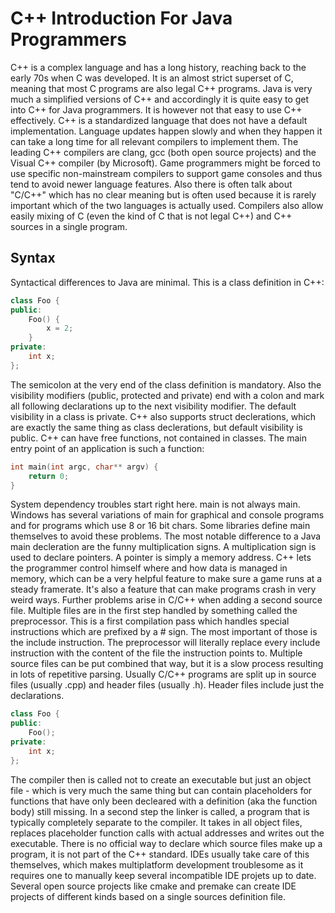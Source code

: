 # C++ Introduction For Java Programmers
C++ is a complex language and has a long history, reaching back to the early 70s when C was developed. It is an almost strict superset of C, meaning that most C programs are also legal C++ programs. Java is very much a simplified versions of C++ and accordingly it is quite easy to get into C++ for Java programmers. It is however not that easy to use C++ effectively.
C++ is a standardized language that does not have a default implementation. Language updates happen slowly and when they happen it can take a long time for all relevant compilers to implement them. The leading C++ compilers are clang, gcc (both open source projects) and the Visual C++ compiler (by Microsoft). Game programmers might be forced to use specific non-mainstream compilers to support game consoles and thus tend to avoid newer language features. Also there is often talk about "C/C++" which has no clear meaning but is often used because it is rarely important which of the two languages is actually used. Compilers also allow easily mixing of C (even the kind of C that is not legal C++) and C++ sources in a single program.

## Syntax
Syntactical differences to Java are minimal. This is a class definition in C++:
```cpp
class Foo {
public:
	Foo() {
		x = 2;
	}
private:
	int x;
};
```
The semicolon at the very end of the class definition is mandatory. Also the visibility modifiers (public, protected and private) end with a colon and mark all following declarations up to the next visibility modifier. The default visibility in a class is private. C++ also supports struct declerations, which are exactly the same thing as class declerations, but default visibility is public.
C++ can have free functions, not contained in classes. The main entry point of an application is such a function:
```cpp
int main(int argc, char** argv) {
	return 0;
}
```
System dependency troubles start right here. main is not always main. Windows has several variations of main for graphical and console programs and for programs which use 8 or 16 bit chars. Some libraries define main themselves to avoid these problems.
The most notable difference to a Java main decleration are the funny multiplication signs. A multiplication sign is used to declare pointers. A pointer is simply a memory address. C++ lets the programmer control himself where and how data is managed in memory, which can be a very helpful feature to make sure a game runs at a steady framerate. It's also a feature that can make programs crash in very weird ways.
Further problems arise in C/C++ when adding a second source file. Multiple files are in the first step handled by something called the preprocessor. This is a first compilation pass which handles special instructions which are prefixed by a # sign. The most important of those is the include instruction. The preprocessor will literally replace every include instruction with the content of the file the instruction points to. Multiple source files can be put combined that way, but it is a slow process resulting in lots of repetitive parsing. Usually C/C++ programs are split up in source files (usually .cpp) and header files (usually .h). Header files include just the declarations.
```cpp
class Foo {
public:
	Foo();
private:
	int x;
};
```
The compiler then is called not to create an executable but just an object file - which is very much the same thing but can contain placeholders for functions that have only been decleared with a definition (aka the function body) still missing.
In a second step the linker is called, a program that is typically completely separate to the compiler. It takes in all object files, replaces placeholder function calls with actual addresses and writes out the executable.
There is no official way to declare which source files make up a program, it is not part of the C++ standard. IDEs usually take care of this themselves, which makes multiplatform development troublesome as it requires one to manually keep several incompatible IDE projets up to date. Several open source projects like cmake and premake can create IDE projects of different kinds based on a single sources definition file.